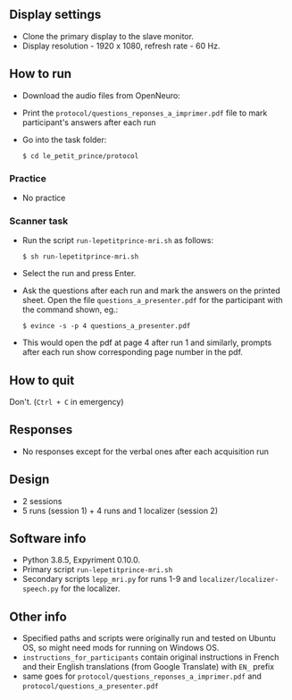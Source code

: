 ## Display settings

* Clone the primary display to the slave monitor.
* Display resolution - 1920 x 1080, refresh rate - 60 Hz.

## How to run

* Download the audio files from OpenNeuro: 
* Print the `protocol/questions_reponses_a_imprimer.pdf` file to mark participant's answers after each run
* Go into the task folder:
	
	```
	$ cd le_petit_prince/protocol
	```

### Practice

* No practice

### Scanner task

* Run the script `run-lepetitprince-mri.sh` as follows:
	
	```
	$ sh run-lepetitprince-mri.sh
	```

* Select the run and press Enter.

* Ask the questions after each run and mark the answers on the printed sheet. Open the file `questions_a_presenter.pdf` for the participant with the command shown, eg.:

	```
    $ evince -s -p 4 questions_a_presenter.pdf
	```

* This would open the pdf at page 4 after run 1 and similarly, prompts after each run show corresponding page number in the pdf.

## How to quit

Don't. (`Ctrl + C` in emergency)

## Responses

* No responses except for the verbal ones after each acquisition run

## Design

* 2 sessions
* 5 runs (session 1) + 4 runs and 1 localizer (session 2)

## Software info

* Python 3.8.5, Expyriment 0.10.0.
* Primary script `run-lepetitprince-mri.sh`
* Secondary scripts `lepp_mri.py` for runs 1-9 and `localizer/localizer-speech.py` for the localizer.

## Other info

* Specified paths and scripts were originally run and tested on Ubuntu OS, so might need mods for running on Windows OS.
* `instructions_for_participants` contain original instructions in French and their English translations (from Google Translate) with `EN_` prefix
* same goes for `protocol/questions_reponses_a_imprimer.pdf` and `protocol/questions_a_presenter.pdf`
